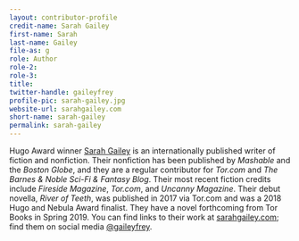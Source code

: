 ```yaml
---
layout: contributor-profile
credit-name: Sarah Gailey
first-name: Sarah
last-name: Gailey
file-as: g
role: Author
role-2:
role-3:
title:
twitter-handle: gaileyfrey
profile-pic: sarah-gailey.jpg
website-url: sarahgailey.com
short-name: sarah-gailey
permalink: sarah-gailey
---
```


Hugo Award winner [Sarah Gailey](/sarah-gailey) is an internationally published writer of fiction and nonfiction. Their nonfiction has been published by _Mashable_ and the _Boston Globe_, and they are a regular contributor for _Tor.com_ and _The Barnes & Noble Sci-Fi & Fantasy Blog_. Their most recent fiction credits include _Fireside Magazine_, _Tor.com_, and _Uncanny Magazine_. Their debut novella, _River of Teeth_, was published in 2017 via Tor.com and was a 2018 Hugo and Nebula Award finalist. They have a novel forthcoming from Tor Books in Spring 2019. You can find links to their work at [sarahgailey.com](http://www.sarahgailey.com); find them on social media [@gaileyfrey](https://twitter.com/gaileyfrey).
